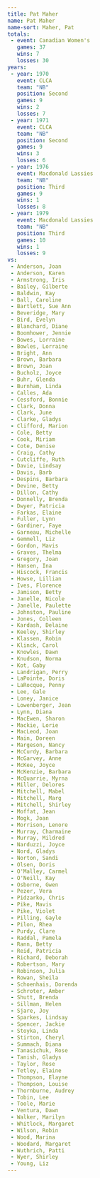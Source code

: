 ```yaml
---
title: Pat Maher
name: Pat Maher
name-sort: Maher, Pat
totals:
 - event: Canadian Women's
   games: 37
   wins: 7
   losses: 30
years:
 - year: 1970
   event: CLCA
   team: "NB"
   position: Second
   games: 9
   wins: 2
   losses: 7
 - year: 1971
   event: CLCA
   team: "NB"
   position: Second
   games: 9
   wins: 3
   losses: 6
 - year: 1976
   event: Macdonald Lassies
   team: "NB"
   position: Third
   games: 9
   wins: 1
   losses: 8
 - year: 1979
   event: Macdonald Lassies
   team: "NB"
   position: Third
   games: 10
   wins: 1
   losses: 9
vs:
 - Anderson, Joan
 - Anderson, Karen
 - Armstrong, Iris
 - Bailey, Gilberte
 - Baldwin, Kay
 - Ball, Caroline
 - Bartlett, Sue Ann
 - Beveridge, Mary
 - Bird, Evelyn
 - Blanchard, Diane
 - Boomhower, Jennie
 - Bowes, Lorraine
 - Bowles, Lorraine
 - Bright, Ann
 - Brown, Barbara
 - Brown, Joan
 - Bucholz, Joyce
 - Buhr, Glenda
 - Burnham, Linda
 - Calles, Ada
 - Cessford, Bonnie
 - Clark, Donna
 - Clark, June
 - Clarke, Gladys
 - Clifford, Marion
 - Cole, Betty
 - Cook, Miriam
 - Cote, Denise
 - Craig, Cathy
 - Cutcliffe, Ruth
 - Davie, Lindsay
 - Davis, Barb
 - Despins, Barbara
 - Devine, Betty
 - Dillon, Cathy
 - Donnelly, Brenda
 - Dwyer, Patricia
 - Farkas, Elaine
 - Fuller, Lynn
 - Gardiner, Faye
 - Garneau, Michelle
 - Gemmell, Liz
 - Gordon, Mavis
 - Graves, Thelma
 - Gregory, Joan
 - Hansen, Ina
 - Hiscock, Francis
 - Howse, Lillian
 - Ives, Florence
 - Jamison, Betty
 - Janelle, Nicole
 - Janelle, Paulette
 - Johnston, Pauline
 - Jones, Colleen
 - Kardash, Delaine
 - Keeley, Shirley
 - Klassen, Robin
 - Klinck, Carol
 - Knowles, Dawn
 - Knudson, Norma
 - Kot, Gaby
 - Landrigan, Perry
 - LaPointe, Doris
 - LaRocque, Penny
 - Lee, Gale
 - Loney, Janice
 - Lowenberger, Jean
 - Lynn, Diana
 - MacEwen, Sharon
 - Mackie, Lorie
 - MacLeod, Joan
 - Main, Doreen
 - Margeson, Nancy
 - McCurdy, Barbara
 - McGarvey, Anne
 - McKee, Joyce
 - McKenzie, Barbara
 - McQuarrie, Myrna
 - Miller, Delores
 - Mitchell, Mabel
 - Mitchell, Marg
 - Mitchell, Shirley
 - Moffat, Jean
 - Mogk, Joan
 - Morrison, Lenore
 - Murray, Charmaine
 - Murray, Mildred
 - Narduzzi, Joyce
 - Nord, Gladys
 - Norton, Sandi
 - Olsen, Doris
 - O'Malley, Carmel
 - O'Neill, Kay
 - Osborne, Gwen
 - Pezer, Vera
 - Pidzarko, Chris
 - Pike, Mavis
 - Pike, Violet
 - Pilling, Gayle
 - Pilon, Rhea
 - Purdy, Clare
 - Raddal, Pamela
 - Rann, Betty
 - Reid, Patricia
 - Richard, Deborah
 - Robertson, Mary
 - Robinson, Julia
 - Rowan, Sheila
 - Schoenhais, Dorenda
 - Schroter, Amber
 - Shutt, Brenda
 - Sillman, Helen
 - Sjare, Joy
 - Sparkes, Lindsay
 - Spencer, Jackie
 - Stoyka, Linda
 - Stirton, Cheryl
 - Summach, Diana
 - Tanasichuk, Rose
 - Tanish, Gladys
 - Taylor, Rose
 - Tetley, Elaine
 - Thompson, Elayne
 - Thompson, Louise
 - Thornburne, Audrey
 - Tobin, Lee
 - Toole, Marie
 - Ventura, Dawn
 - Walker, Marilyn
 - Whitlock, Margaret
 - Wilson, Robin
 - Wood, Marina
 - Woodard, Margaret
 - Wuthrich, Patti
 - Wyer, Shirley
 - Young, Liz
---
```

